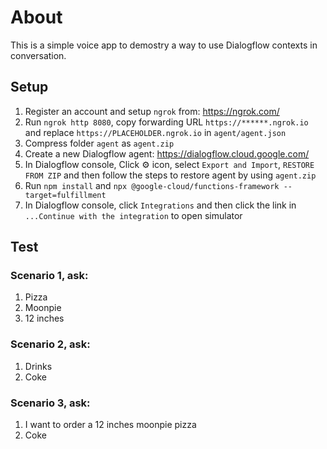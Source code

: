 # About

This is a simple voice app to demostry a way to use Dialogflow contexts in conversation.

## Setup

1. Register an account and setup `ngrok` from: https://ngrok.com/
2. Run `ngrok http 8080`, copy forwarding URL `https://******.ngrok.io` and replace `https://PLACEHOLDER.ngrok.io` in `agent/agent.json`
3. Compress folder `agent` as `agent.zip`
4. Create a new Dialogflow agent: https://dialogflow.cloud.google.com/
5. In Dialogflow console, Click ⚙️ icon, select `Export and Import`, `RESTORE FROM ZIP` and then follow the steps to restore agent by using `agent.zip`
6. Run `npm install` and `npx @google-cloud/functions-framework --target=fulfillment`
7. In Dialogflow console, click `Integrations` and then click the link in `...Continue with the integration` to open simulator

## Test

### Scenario 1, ask:
1. Pizza
2. Moonpie
3. 12 inches

### Scenario 2, ask:
1. Drinks
2. Coke

### Scenario 3, ask:
1. I want to order a 12 inches moonpie pizza
2. Coke